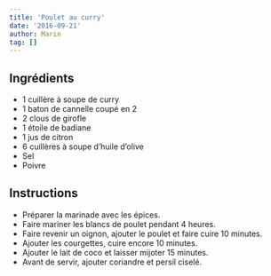 ```yaml
---
title: 'Poulet au curry'
date: '2016-09-21'
author: Marin
tag: []
---
```

## Ingrédients
- 1 cuillère à soupe de curry
- 1 baton de cannelle coupé en 2
- 2 clous de girofle
- 1 étoile de badiane
- 1 jus de citron
- 6 cuillères à soupe d’huile d’olive
- Sel
- Poivre

## Instructions
- Préparer la marinade avec les épices.
- Faire mariner les blancs de poulet pendant 4 heures.
- Faire revenir un oignon, ajouter le poulet et faire cuire 10 minutes.
- Ajouter les courgettes, cuire encore 10 minutes.
- Ajouter le lait de coco et laisser mijoter 15 minutes.
- Avant de servir, ajouter coriandre et persil ciselé.

